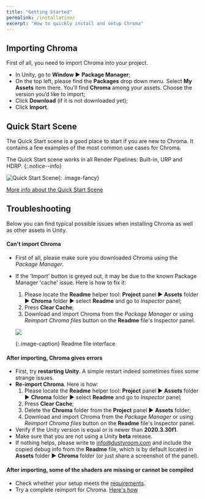 ```yaml
---
title: "Getting Started"
permalink: /installation/
excerpt: "How to quickly install and setup Chroma"
---
```


## Importing Chroma

<!--
<iframe width="560" height="315" src="https://www.youtube.com/embed/r0uKa10urQE" title="YouTube video player" frameborder="0" allow="accelerometer; autoplay; clipboard-write; encrypted-media; gyroscope; picture-in-picture" allowfullscreen></iframe>
-->

<!-- A guide on downloading, importing and setting up Chroma
{:.image-caption} -->

First of all, you need to import Chroma into your project.
<!-- ![](../assets/images/manual_images/create_new_unity_project_unity_hub_1.png) -->

  * In Unity, go to **Window** ▶︎ **Package Manager**;
  * On the top left, please find the **Packages** drop down menu. Select **My Assets** item there. You’ll find **Chroma** among your assets. Choose the version you’d like to import;
  * Click **Download** (if it is not downloaded yet);
  * Click **Import**.


## Quick Start Scene

The Quick Start scene is a good place to start if you are new to Chroma. It contains a few examples of the most common use cases for Chroma.

The Quick Start scene works in all Render Pipelines: Built-in, URP and HDRP.
{:.notice--info}

![Quick Start Scene](../assets/images/docs/demo-scenes/quick_start.png){: .image-fancy}

[More info about the Quick Start Scene](/demo-scenes/#quick-start-scene)

## Troubleshooting

Below you can find typical possible issues when installing Chroma as well as other assets in Unity.

#### Can't import Chroma
- First of all, please make sure you downloaded Chroma using the _Package Manager_.
- If the 'Import' button is greyed out, it may be due to the known Package Manager 'cache' issue. Here is how to fix it:
  1. Please locate the **Readme** helper tool:
**Project** panel ▶︎ **Assets** folder ▶︎ **Chroma** folder ▶︎ select **Readme** and go to _Inspector_ panel;
  1. Press **Clear Cache**;
  1. Download and import Chroma from the _Package Manager_ or using _Reimport Chroma files_ button on the **Readme** file's Inspector panel.

  ![](../assets/images/manual_images/chroma-readme-file-interface.png)

  {:.image-caption}
  Readme file interface

#### After importing, Chroma gives errors
- First, try **restarting Unity**. A simple restart indeed sometimes fixes some strange issues.
- **Re-import Chroma**. Here is how:
  1. Please locate the **Readme** helper tool:
**Project** panel ▶︎ **Assets** folder ▶︎ **Chroma** folder ▶︎ select **Readme** and go to _Inspector_ panel;
  1. Press **Clear Cache**;
  1. Delete the **Chroma** folder from the **Project** panel ▶︎ **Assets** folder;
  1. Download and import Chroma from the _Package Manager_ or using _Reimport Chroma files_ button on the **Readme** file's Inspector panel.
- Verify if the Unity version is equal or is newer than **2020.3.30f1**.
- Make sure that you are not using a Unity **beta** release.
- If nothing helps, please write to info@dustyroom.com and include the copied debug info from the **Readme** file, which is by default located in **Assets** folder ▶︎ **Chroma** folder (or just share a screenshot of the panel).

#### After importing, some of the shaders are missing or cannot be compiled
- Check whether your setup meets the [requirements](/limitations).
- Try a complete reimport for Chroma. [Here's how](#after-importing-chroma-gives-errors)
